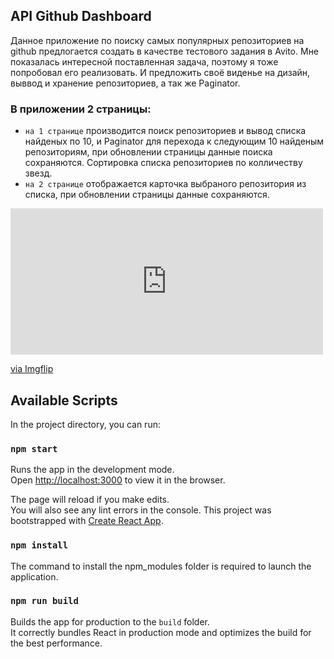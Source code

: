 ## API Github Dashboard
Данное приложение по поиску самых популярных репозиториев на github предлогается создать в качестве тестового задания в Avito.
Мне показалась интересной поставленная задача, поэтому я тоже попробовал его реализовать. И предложить своё виденье на дизайн, выввод и хранение репозиториев, а так же Paginator.
### В приложении 2 страницы:
* `на 1 странице` производится поиск репозиториев и вывод списка найденых по 10, и Paginator для перехода к следующим 10 найденым репозиториям, при обновлении страницы данные поиска сохраняются. Сортировка списка репозиториев по колличеству звезд.
* `на 2 странице` отображается карточка выбраного репозитория из списка, при обновлении страницы данные сохраняются.

<div style="width:500px;max-width:100%;"><div style="height:0;padding-bottom:46.8%;position:relative;"><iframe width="500" height="234" style="position:absolute;top:0;left:0;width:100%;height:100%;" frameBorder="0" src="https://imgflip.com/embed/49mvzh"></iframe></div><p><a href="https://imgflip.com/gif/49mvzh">via Imgflip</a></p></div>

## Available Scripts

In the project directory, you can run:

### `npm start`

Runs the app in the development mode.<br />
Open [http://localhost:3000](http://localhost:3000) to view it in the browser.

The page will reload if you make edits.<br />
You will also see any lint errors in the console.
This project was bootstrapped with [Create React App](https://github.com/facebook/create-react-app).


### `npm install`

The command to install the npm_modules folder is required to launch the application.

### `npm run build`

Builds the app for production to the `build` folder.<br />
It correctly bundles React in production mode and optimizes the build for the best performance.

